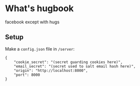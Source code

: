 What's hugbook
==============

facebook except with hugs

Setup
-----

Make a `config.json` file in `/server`:

    {
        "cookie_secret": "(secret guarding cookies here)",
        "email_secret": "(secret used to salt email hash here)",
        "origin": "http://localhost:8000",
        "port": 8000
    }
